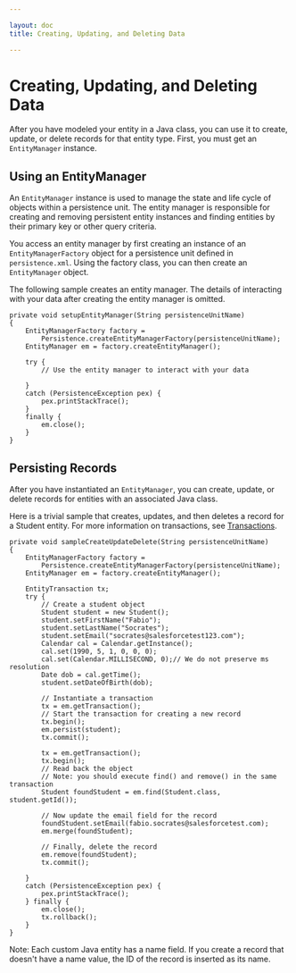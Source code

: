 ```yaml
---

layout: doc
title: Creating, Updating, and Deleting Data

---
```

# Creating, Updating, and Deleting Data

After you have modeled your entity in a Java class, you can
use it to create, update, or delete records for that entity type. First, you must get an <code>EntityManager</code>
instance.

## Using an EntityManager
An <code>EntityManager</code> instance is used to manage the state and life cycle of objects within a persistence unit. The entity manager
is responsible for creating and removing persistent entity instances and finding entities by their primary key or other query criteria.

You access an entity manager by first creating an instance of an <code>EntityManagerFactory</code> object for a persistence unit defined
in `persistence.xml`. Using the factory class, you can then create an <code>EntityManager</code> object.

The following sample creates an entity manager. The details of interacting with your data after creating the entity manager is
omitted.

    private void setupEntityManager(String persistenceUnitName)
    {
        EntityManagerFactory factory =
            Persistence.createEntityManagerFactory(persistenceUnitName);
        EntityManager em = factory.createEntityManager();
    
        try {
            // Use the entity manager to interact with your data
    
        }
        catch (PersistenceException pex) {
            pex.printStackTrace();
        }
        finally {
            em.close();
        }
    }

## Persisting Records
After you have instantiated an <code>EntityManager</code>, you can create, update, or delete records for entities with an associated Java class.

Here is a trivial sample that creates, updates, and then deletes a record for a Student entity. For more information on transactions, see [Transactions](jpa-transactions).

    private void sampleCreateUpdateDelete(String persistenceUnitName)
    {
        EntityManagerFactory factory =
            Persistence.createEntityManagerFactory(persistenceUnitName);
        EntityManager em = factory.createEntityManager();
    
        EntityTransaction tx;
        try {
            // Create a student object
            Student student = new Student();
            student.setFirstName("Fabio");
            student.setLastName("Socrates");
            student.setEmail("socrates@salesforcetest123.com");
            Calendar cal = Calendar.getInstance();
            cal.set(1990, 5, 1, 0, 0, 0);
            cal.set(Calendar.MILLISECOND, 0);// We do not preserve ms resolution
            Date dob = cal.getTime();
            student.setDateOfBirth(dob);
    
            // Instantiate a transaction
            tx = em.getTransaction();
            // Start the transaction for creating a new record
            tx.begin();
            em.persist(student);
            tx.commit();
    
            tx = em.getTransaction();
            tx.begin();
            // Read back the object
            // Note: you should execute find() and remove() in the same transaction
            Student foundStudent = em.find(Student.class, student.getId());
            
            // Now update the email field for the record
            foundStudent.setEmail(fabio.socrates@salesforcetest.com);
            em.merge(foundStudent);
    
            // Finally, delete the record
            em.remove(foundStudent);
            tx.commit();
    
        }
        catch (PersistenceException pex) {
            pex.printStackTrace();
        } finally {
            em.close();
            tx.rollback();
        }
    }
    
Note: Each custom Java entity has a name field. If you create a record that doesn't have a name value, the ID of the
record is inserted as its name.